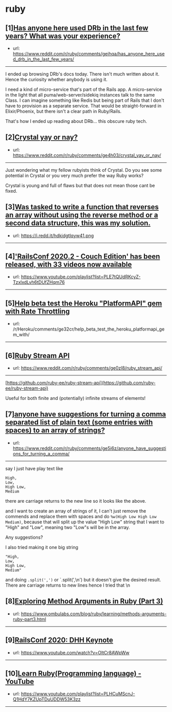 # ruby
## [1][Has anyone here used DRb in the last few years? What was your experience?](https://www.reddit.com/r/ruby/comments/geihqa/has_anyone_here_used_drb_in_the_last_few_years/)
- url: https://www.reddit.com/r/ruby/comments/geihqa/has_anyone_here_used_drb_in_the_last_few_years/
---
I ended up browsing DRb's docs today. There isn't much written about it. Hence the curiosity whether anybody is using it.

I need a kind of micro-service that's part of the Rails app. A micro-service in the light that all puma/web-server/sidekiq instances talk to the same Class. I can imagine something like Redis but being part of Rails that I don't have to provision as a separate service. That would be straight-forward in Elixir/Phoenix, but there isn't a clear path in Ruby/Rails.

That's how I ended up reading about DRb... this obscure ruby tech.
## [2][Crystal yay or nay?](https://www.reddit.com/r/ruby/comments/ge4h03/crystal_yay_or_nay/)
- url: https://www.reddit.com/r/ruby/comments/ge4h03/crystal_yay_or_nay/
---
Just wondering what my fellow rubyists think of Crystal.
Do you see some potential in Crystal or you very much prefer the way Ruby works?

Crystal is young and full of flaws but that does not mean those cant be fixed.
## [3][Was tasked to write a function that reverses an array without using the reverse method or a second data structure, this was my solution.](https://www.reddit.com/r/ruby/comments/gdzksr/was_tasked_to_write_a_function_that_reverses_an/)
- url: https://i.redd.it/hdkidgtlqyw41.png
---

## [4]['RailsConf 2020.2 - Couch Edition' has been released, with 33 videos now available](https://www.reddit.com/r/ruby/comments/gdsw8y/railsconf_20202_couch_edition_has_been_released/)
- url: https://www.youtube.com/playlist?list=PLE7tQUdRKcyZ-TzxlxdLvh6tDUfZHqm76
---

## [5][Help beta test the Heroku "PlatformAPI" gem with Rate Throttling](https://www.reddit.com/r/ruby/comments/ge36pw/help_beta_test_the_heroku_platformapi_gem_with/)
- url: /r/Heroku/comments/ge32cr/help_beta_test_the_heroku_platformapi_gem_with/
---

## [6][Ruby Stream API](https://www.reddit.com/r/ruby/comments/ge0zl8/ruby_stream_api/)
- url: https://www.reddit.com/r/ruby/comments/ge0zl8/ruby_stream_api/
---
[https://github.com/ruby-ee/ruby-stream-api](https://github.com/ruby-ee/ruby-stream-api) 

Useful for both finite and (potentially) infinite streams of elements!
## [7][anyone have suggestions for turning a comma separated list of plain text (some entries with spaces) to an array of strings?](https://www.reddit.com/r/ruby/comments/ge5i6z/anyone_have_suggestions_for_turning_a_comma/)
- url: https://www.reddit.com/r/ruby/comments/ge5i6z/anyone_have_suggestions_for_turning_a_comma/
---
say I just have play text like

    High,
    Low,
    High Low,
    Medium

there are carriage returns to the new line so it looks like the above.


and I want to create an array of strings of it, I can't just remove the commends and replace them with spaces and do `%w(High Low High Low Medium)`, because that will split up the value "High Low" string that I want to "High" and "Low", meaning two "Low"s will be in the array.  

Any suggestions?

I also tried making it one big string

    "High,
    Low,
    High Low,
    Medium"


and doing `.split(',')` or `.split(',\n') but it doesn't give the desired result.  There are carriage returns to new lines hence I tried that \n
## [8][Exploring Method Arguments in Ruby (Part 3)](https://www.reddit.com/r/ruby/comments/gdzv6j/exploring_method_arguments_in_ruby_part_3/)
- url: https://www.ombulabs.com/blog/ruby/learning/methods-arguments-ruby-part3.html
---

## [9][RailsConf 2020: DHH Keynote](https://www.reddit.com/r/ruby/comments/gdnqxs/railsconf_2020_dhh_keynote/)
- url: https://www.youtube.com/watch?v=OltCr8AWpWw
---

## [10][Learn Ruby(Programming language) - YouTube](https://www.reddit.com/r/ruby/comments/gdutuo/learn_rubyprogramming_language_youtube/)
- url: https://www.youtube.com/playlist?list=PLHCuMScnJ-Q1HdY7KZUpTDuUDDW53K3zz
---

